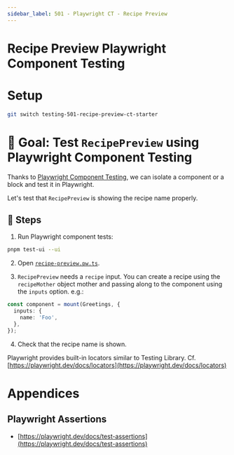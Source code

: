 ```yaml
---
sidebar_label: 501 - Playwright CT - Recipe Preview
---
```


# Recipe Preview Playwright Component Testing

# Setup

```sh
git switch testing-501-recipe-preview-ct-starter
```

# 🎯 Goal: Test `RecipePreview` using Playwright Component Testing

Thanks to [Playwright Component Testing](https://playwright.dev/docs/test-components), we can isolate a component or a block and test it in Playwright.

Let's test that `RecipePreview` is showing the recipe name properly.

## 📝 Steps

1. Run Playwright component tests:

```sh
pnpm test-ui --ui
```

2. Open [`recipe-preview.pw.ts`](../apps/whiskmate/src/app/recipe/recipe-preview.pw.ts).

3. `RecipePreview` needs a `recipe` input. You can create a recipe using the `recipeMother` object mother and passing along to the component using the `inputs` option. e.g.:

```ts
const component = mount(Greetings, {
  inputs: {
    name: 'Foo',
  },
});
```

4. Check that the recipe name is shown.

Playwright provides built-in locators similar to Testing Library. Cf. [https://playwright.dev/docs/locators](https://playwright.dev/docs/locators)

# Appendices

## Playwright Assertions

- [https://playwright.dev/docs/test-assertions](https://playwright.dev/docs/test-assertions)
